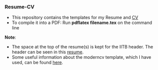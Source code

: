 ### Resume-CV

- This repository contains the templates for my Resume and [CV](https://dchandak99.github.io/files/cv.pdf)  
- To compile it into a PDF: Run **pdflatex filename.tex** on the command line  
  
**Note**:   
- The space at the top of the resume(s) is kept for the IITB header. The header can be seen in this [resume](charpak.pdf).  
- Some useful information about the moderncv template, which I have used, can be found [here](https://tex.stackexchange.com/questions/448885/how-to-add-github-link-in-moderncv-template).


